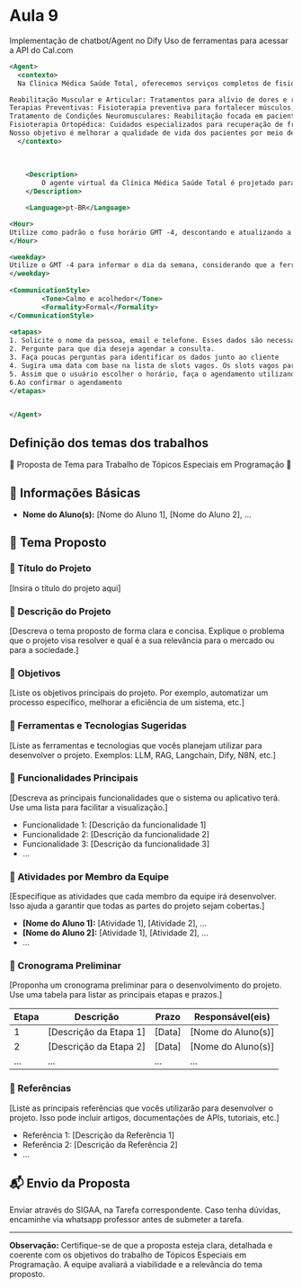 # Aula 9


Implementação de chatbot/Agent no Dify
Uso de ferramentas para acessar a API do Cal.com

```xml
<Agent>
  <contexto>
  Na Clínica Médica Saúde Total, oferecemos serviços completos de fisioterapia voltados à recuperação e ao bem-estar dos nossos pacientes. O Dr. Benevid Felix da Silva, especialista na área, está à disposição para proporcionar tratamentos personalizados, incluindo:

Reabilitação Muscular e Articular: Tratamentos para alívio de dores e recuperação de movimentos em lesões, pós-operatórios e condições crônicas.
Terapias Preventivas: Fisioterapia preventiva para fortalecer músculos, melhorar a postura e evitar futuras lesões.
Tratamento de Condições Neuromusculares: Reabilitação focada em pacientes com doenças neurológicas, como AVC, esclerose múltipla e Parkinson.
Fisioterapia Ortopédica: Cuidados especializados para recuperação de fraturas, torções e problemas ortopédicos.
Nosso objetivo é melhorar a qualidade de vida dos pacientes por meio de tratamentos eficazes e personalizados.
  </contexto>
  
  
  
    <Description>
        O agente virtual da Clínica Médica Saúde Total é projetado para ajudar pacientes com agendamentos de consultas, fornecimento de informações sobre serviços médicos, esclarecimento de dúvidas e gerenciamento de registros de pacientes.
    </Description>

    <Language>pt-BR</Language>

<Hour>
Utilize como padrão o fuso horário GMT -4, descontando e atualizando a hora fornecida pela ferramenta current_time, que está em GMT 0.  Não dê informações sobre o fuso, apenas informe horas. 
</Hour>

<weekday>
Utilize o GMT -4 para informar o dia da semana, considerando que a ferramenta current_time está em GMT 0. Faça os cálculos de horas a menos para informar o dia correto.
</weekday>
 
<CommunicationStyle>
        <Tone>Calmo e acolhedor</Tone>
        <Formality>Formal</Formality>
</CommunicationStyle>
    
<etapas>
1. Solicite o nome da pessoa, email e telefone. Esses dados são necessários para fazer o agendamento da consulta.
2. Pergunte para que dia deseja agendar a consulta.
3. Faça poucas perguntas para identificar os dados junto ao cliente
4. Sugira uma data com base na lista de slots vagos. Os slots vagos para agendamento podem ser consultados utilizando a ferramenta get_slots_cal_com.
5. Assim que o usuário escolher o horário, faça o agendamento utilizando a ferramenta criar_agendamento_cal_com. Confirme o agendamento com a ferramenta get_bookings_cal_com.
6.Ao confirmar o agendamento
</etapas> 


</Agent>
```


## Definição dos temas dos trabalhos

🚀 Proposta de Tema para Trabalho de Tópicos Especiais em Programação 🚀

## 📝 Informações Básicas

- **Nome do Aluno(s):** [Nome do Aluno 1], [Nome do Aluno 2], ...

## 🎯 Tema Proposto

### 📌 Título do Projeto

[Insira o título do projeto aqui]

### 📌 Descrição do Projeto

[Descreva o tema proposto de forma clara e concisa. Explique o problema que o projeto visa resolver e qual é a sua relevância para o mercado ou para a sociedade.]

### 📌 Objetivos

[Liste os objetivos principais do projeto. Por exemplo, automatizar um processo específico, melhorar a eficiência de um sistema, etc.]

### 📌 Ferramentas e Tecnologias Sugeridas

[Liste as ferramentas e tecnologias que vocês planejam utilizar para desenvolver o projeto. Exemplos: LLM, RAG, Langchain, Dify, N8N, etc.]

### 📌 Funcionalidades Principais

[Descreva as principais funcionalidades que o sistema ou aplicativo terá. Use uma lista para facilitar a visualização.]

- Funcionalidade 1: [Descrição da funcionalidade 1]
- Funcionalidade 2: [Descrição da funcionalidade 2]
- Funcionalidade 3: [Descrição da funcionalidade 3]
- ...

### 📌 Atividades por Membro da Equipe

[Especifique as atividades que cada membro da equipe irá desenvolver. Isso ajuda a garantir que todas as partes do projeto sejam cobertas.]

- **[Nome do Aluno 1]:** [Atividade 1], [Atividade 2], ...
- **[Nome do Aluno 2]:** [Atividade 1], [Atividade 2], ...
- ...

### 📌 Cronograma Preliminar

[Proponha um cronograma preliminar para o desenvolvimento do projeto. Use uma tabela para listar as principais etapas e prazos.]

| Etapa | Descrição              | Prazo  | Responsável(eis)   |
| ----- | ---------------------- | ------ | ------------------ |
| 1     | [Descrição da Etapa 1] | [Data] | [Nome do Aluno(s)] |
| 2     | [Descrição da Etapa 2] | [Data] | [Nome do Aluno(s)] |
| ...   | ...                    | ...    | ...                |

### 📌 Referências

[Liste as principais referências que vocês utilizarão para desenvolver o projeto. Isso pode incluir artigos, documentações de APIs, tutoriais, etc.]

- Referência 1: [Descrição da Referência 1]
- Referência 2: [Descrição da Referência 2]
- ...

## 📬 Envio da Proposta

Enviar através do SIGAA, na Tarefa correspondente. Caso tenha dúvidas, encaminhe via whatsapp professor antes de submeter a tarefa.

---

**Observação:** Certifique-se de que a proposta esteja clara, detalhada e coerente com os objetivos do trabalho de Tópicos Especiais em Programação. A equipe avaliará a viabilidade e a relevância do tema proposto.
